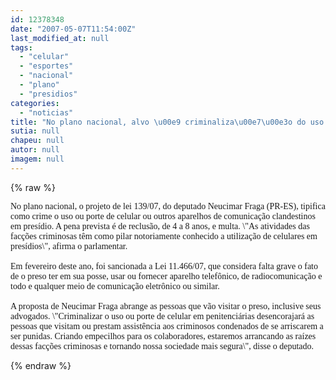 ```yaml
---
id: 12378348
date: "2007-05-07T11:54:00Z"
last_modified_at: null
tags:
  - "celular"
  - "esportes"
  - "nacional"
  - "plano"
  - "presidios"
categories:
  - "noticias"
title: "No plano nacional, alvo \u00e9 criminaliza\u00e7\u00e3o do uso e porte de celular em pres\u00eddios"
sutia: null
chapeu: null
autor: null
imagem: null
---
```

{% raw %}
<p><P><FONT face=Verdana>No plano nacional, o projeto de lei 139/07, do deputado Neucimar Fraga (PR-ES), tipifica como crime o uso ou porte de celular ou outros aparelhos de comunicação clandestinos em presídio. A pena prevista é de reclusão, de 4 a 8 anos, e multa. \"As atividades das facções criminosas têm como pilar notoriamente conhecido a utilização de celulares em presídios\", afirma o parlamentar.<BR><BR>Em fevereiro deste ano, foi sancionada a Lei 11.466/07, que considera falta grave o fato de o preso ter em sua posse, usar ou fornecer aparelho telefônico, de radiocomunicação e todo e qualquer meio de comunicação eletrônico ou similar.<BR><BR>A proposta de Neucimar Fraga abrange as pessoas que vão visitar o preso, inclusive seus advogados. \"Criminalizar o uso ou porte de celular em penitenciárias desencorajará as pessoas que visitam ou prestam assistência aos criminosos condenados de se arriscarem a ser punidas. Criando empecilhos para os colaboradores, estaremos arrancando as raízes dessas facções criminosas e tornando nossa sociedade mais segura\", disse o deputado. </FONT></P> </p>
{% endraw %}